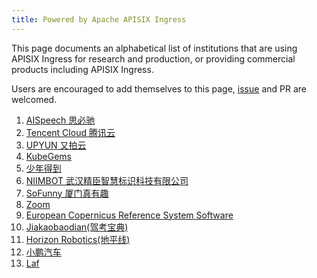 ```yaml
---
title: Powered by Apache APISIX Ingress
---
```


<!--
#
# Licensed to the Apache Software Foundation (ASF) under one or more
# contributor license agreements.  See the NOTICE file distributed with
# this work for additional information regarding copyright ownership.
# The ASF licenses this file to You under the Apache License, Version 2.0
# (the "License"); you may not use this file except in compliance with
# the License.  You may obtain a copy of the License at
#
#     http://www.apache.org/licenses/LICENSE-2.0
#
# Unless required by applicable law or agreed to in writing, software
# distributed under the License is distributed on an "AS IS" BASIS,
# WITHOUT WARRANTIES OR CONDITIONS OF ANY KIND, either express or implied.
# See the License for the specific language governing permissions and
# limitations under the License.
#
-->

This page documents an alphabetical list of institutions that are using APISIX Ingress for research and production,
or providing commercial products including APISIX Ingress.

Users are encouraged to add themselves to this page, [issue](https://github.com/api7/api7-ingress-controller/issues/501) and PR are welcomed.

1. <a href="https://www.aispeech.com/" rel="nofollow">AISpeech 思必驰</a>
1. <a href="https://cloud.tencent.com/" rel="nofollow">Tencent Cloud 腾讯云</a>
1. <a href="https://www.upyun.com/" rel="nofollow">UPYUN 又拍云</a>
1. <a href="https://www.kubegems.io/" rel="nofollow">KubeGems</a>
1. <a href="https://www.igetcool.com/" rel="nofollow">少年得到</a>
1. <a href="https://www.niimbot.com/" rel="nofollow">NIIMBOT 武汉精臣智慧标识科技有限公司</a>
1. <a href="https://www.xmfunny.com/" rel="nofollow">SoFunny 厦门真有趣</a>
1. <a href="https://zoom.us/" rel="nofollow">Zoom</a>
1. <a href="https://referencesystem.copernicus.eu/" rel="nofollow">European Copernicus Reference System Software</a>
1. <a href="https://www.jiakaobaodian.com/" rel="nofollow">Jiakaobaodian(驾考宝典)</a>
1. <a href="https://www.horizon.ai/" rel="nofollow">Horizon Robotics(地平线)</a>
1. <a href="https://www.xiaopeng.com/" rel="nofollow">小鹏汽车</a>
1. <a href="https://laf.run/" rel="nofollow">Laf</a>
